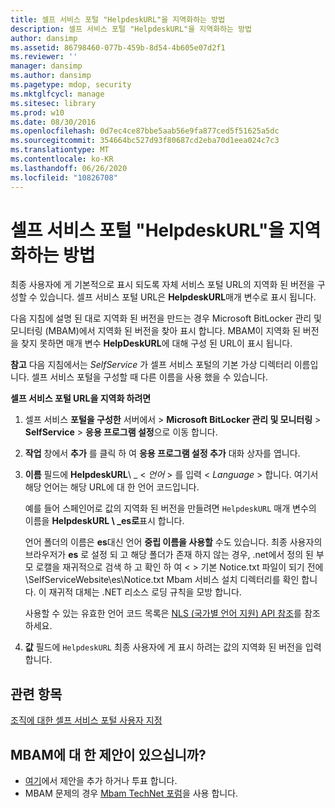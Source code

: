```yaml
---
title: 셀프 서비스 포털 "HelpdeskURL"을 지역화하는 방법
description: 셀프 서비스 포털 "HelpdeskURL"을 지역화하는 방법
author: dansimp
ms.assetid: 86798460-077b-459b-8d54-4b605e07d2f1
ms.reviewer: ''
manager: dansimp
ms.author: dansimp
ms.pagetype: mdop, security
ms.mktglfcycl: manage
ms.sitesec: library
ms.prod: w10
ms.date: 08/30/2016
ms.openlocfilehash: 0d7ec4ce87bbe5aab56e9fa877ced5f51625a5dc
ms.sourcegitcommit: 354664bc527d93f80687cd2eba70d1eea024c7c3
ms.translationtype: MT
ms.contentlocale: ko-KR
ms.lasthandoff: 06/26/2020
ms.locfileid: "10826708"
---
```

# 셀프 서비스 포털 "HelpdeskURL"을 지역화하는 방법


최종 사용자에 게 기본적으로 표시 되도록 자체 서비스 포털 URL의 지역화 된 버전을 구성할 수 있습니다. 셀프 서비스 포털 URL은 **HelpdeskURL**매개 변수로 표시 됩니다.

다음 지침에 설명 된 대로 지역화 된 버전을 만드는 경우 Microsoft BitLocker 관리 및 모니터링 (MBAM)에서 지역화 된 버전을 찾아 표시 합니다. MBAM이 지역화 된 버전을 찾지 못하면 매개 변수 **HelpDeskURL**에 대해 구성 된 URL이 표시 됩니다.

**참고**  다음 지침에서는 *SelfService* 가 셀프 서비스 포털의 기본 가상 디렉터리 이름입니다. 셀프 서비스 포털을 구성할 때 다른 이름을 사용 했을 수 있습니다.

 

**셀프 서비스 포털 URL을 지역화 하려면**

1.  셀프 서비스 **포털을 구성한** 서버에서 &gt; **Microsoft BitLocker 관리 및 모니터링** &gt; **SelfService** &gt; **응용 프로그램 설정**으로 이동 합니다.

2.  **작업** 창에서 **추가** 를 클릭 하 여 **응용 프로그램 설정 추가** 대화 상자를 엽니다.

3.  **이름** 필드에 **HelpdeskURL**\ _ &lt; *언어* &gt; 를 입력 &lt; *Language* &gt; 합니다. 여기서 해당 언어는 해당 URL에 대 한 언어 코드입니다.

    예를 들어 스페인어로 값의 지역화 된 버전을 만들려면 `HelpdeskURL` 매개 변수의 이름을 **HelpdeskURL \ _es로**표시 합니다.

    언어 폴더의 이름은 **es**대신 언어 **중립 이름을 사용할** 수도 있습니다. 최종 사용자의 브라우저가 **es** 로 설정 되 고 해당 폴더가 존재 하지 않는 경우, .net에서 정의 된 부모 로캘을 재귀적으로 검색 하 고 확인 하 여 &lt; &gt; 기본 Notice.txt 파일이 되기 전에\\SelfServiceWebsite\\es\\Notice.txt Mbam 서비스 설치 디렉터리를 확인 합니다. 이 재귀적 대체는 .NET 리소스 로딩 규칙을 모방 합니다.

    사용할 수 있는 유효한 언어 코드 목록은 [NLS (국가별 언어 지원) API 참조](https://go.microsoft.com/fwlink/?LinkId=317947)를 참조 하세요.

4.  **값** 필드에 `HelpdeskURL` 최종 사용자에 게 표시 하려는 값의 지역화 된 버전을 입력 합니다.



## 관련 항목


[조직에 대한 셀프 서비스 포털 사용자 지정](customizing-the-self-service-portal-for-your-organization.md)

 

 
## MBAM에 대 한 제안이 있으십니까?
- [여기](http://mbam.uservoice.com/forums/268571-microsoft-bitlocker-administration-and-monitoring)에서 제안을 추가 하거나 투표 합니다. 
- MBAM 문제의 경우 [Mbam TechNet 포럼](https://social.technet.microsoft.com/Forums/home?forum=mdopmbam)을 사용 합니다.




